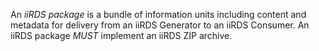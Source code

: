 [//]: # (# iiRDS Package)

An <dfn>iiRDS package</dfn> is a bundle of information units including content and metadata for delivery from an iiRDS Generator to an iiRDS Consumer. An iiRDS package <em title="MUST in RFC 2119 context" class="rfc2119">MUST</em> implement an <a>iiRDS ZIP archive</a>.
  
 